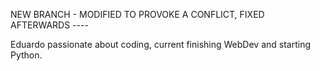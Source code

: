 NEW BRANCH - MODIFIED TO PROVOKE A CONFLICT, FIXED AFTERWARDS ----

Eduardo passionate about coding, current finishing WebDev and starting Python.



<!-- Carla is a passionate, honest, web developer musician and financier.

Learning the new tech world lingo and pursuing all passions while trying to watch all the top 250 movies she can find. -->
